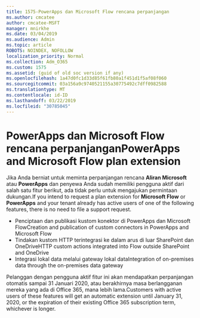 ```yaml
---
title: 1575-PowerApps dan Microsoft Flow rencana perpanjangan
ms.author: cmcatee
author: cmcatee-MSFT
manager: mnirkhe
ms.date: 03/04/2019
ms.audience: Admin
ms.topic: article
ROBOTS: NOINDEX, NOFOLLOW
localization_priority: Normal
ms.collection: Adm_O365
ms.custom: 1575
ms.assetid: (guid of old soc version if any)
ms.openlocfilehash: 1a47d0fc1d33d85f61fb80a1f451d1f5af08f060
ms.sourcegitcommit: 03a156a9c9740521155a30775492c7dff0982588
ms.translationtype: MT
ms.contentlocale: id-ID
ms.lasthandoff: 03/22/2019
ms.locfileid: "30785045"
---
```

# <a name="powerapps-and-microsoft-flow-plan-extension"></a><span data-ttu-id="040bd-102">PowerApps dan Microsoft Flow rencana perpanjangan</span><span class="sxs-lookup"><span data-stu-id="040bd-102">PowerApps and Microsoft Flow plan extension</span></span>

<span data-ttu-id="040bd-103">Jika Anda berniat untuk meminta perpanjangan rencana **Aliran Microsoft** atau **PowerApps** dan penyewa Anda sudah memiliki pengguna aktif dari salah satu fitur berikut, ada tidak perlu untuk mengajukan permintaan dukungan.</span><span class="sxs-lookup"><span data-stu-id="040bd-103">If you intend to request a plan extension for **Microsoft Flow** or **PowerApps** and your tenant already has active users of one of the following features, there is no need to file a support request.</span></span>

- <span data-ttu-id="040bd-104">Penciptaan dan publikasi kustom konektor di PowerApps dan Microsoft Flow</span><span class="sxs-lookup"><span data-stu-id="040bd-104">Creation and publication of custom connectors in PowerApps and Microsoft Flow</span></span>
- <span data-ttu-id="040bd-105">Tindakan kustom HTTP terintegrasi ke dalam arus di luar SharePoint dan OneDrive</span><span class="sxs-lookup"><span data-stu-id="040bd-105">HTTP custom actions integrated into Flow outside SharePoint and OneDrive</span></span>
- <span data-ttu-id="040bd-106">Integrasi lokal data melalui gateway lokal data</span><span class="sxs-lookup"><span data-stu-id="040bd-106">Integration of on-premises data through the on-premises  data gateway</span></span>

<span data-ttu-id="040bd-107">Pelanggan dengan pengguna aktif fitur ini akan mendapatkan perpanjangan otomatis sampai 31 Januari 2020, atau berakhirnya masa berlangganan mereka yang ada di Office 365, mana lebih lama.</span><span class="sxs-lookup"><span data-stu-id="040bd-107">Customers with active users of these features will get an automatic extension until January 31, 2020, or the expiration of their existing Office 365 subscription term, whichever is longer.</span></span>